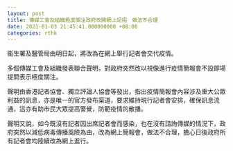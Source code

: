 ```yaml
---
layout: post
title: 傳媒工會及組織極度關注政府改開網上記招　做法不合理
date: 2021-01-03 21:45:41.000000000 +08:00
categories: rthk
---
```


衞生署及醫管局由明日起，將改為在網上舉行記者會交代疫情。

多個傳媒工會及組織發表聯合聲明，對政府突然改以視像進行疫情簡報會不設即場提問表示極度關注。

聲明由香港記者協會、獨立評論人協會等發出，指出疫情簡報會內容涉及重大公眾利益的訊息，亦是唯一的官方發布渠道，要求維持現行記者會安排，確保訊息流通，這亦有助市民大眾提高警覺，防範疫情的散播。

聲明又說，如今既沒有記者因出席記者會而感染，也在沒有諮詢傳媒的情況下，政府突然以減低病毒傳播風險為由，改為網上簡報會，做法不合理，擔心日後政府所有記者會均陸續改為網上進行。
